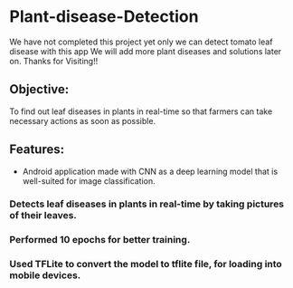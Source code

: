 # Plant-disease-Detection


We have not completed this project yet only we can detect tomato leaf disease with this app
We will add more plant diseases and solutions later on.
Thanks for Visiting!!


## Objective: 
To find out leaf diseases in plants in real-time so that farmers can take necessary actions as soon as possible.

## Features:
* Android application made with CNN as a deep learning model that is well-suited for image classification. 
### Detects leaf diseases in plants in real-time by taking pictures of their leaves. 
### Performed 10 epochs for better training. 
### Used TFLite to convert the model to tflite file, for loading into mobile devices.
